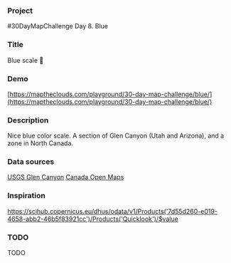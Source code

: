 ### Project

#30DayMapChallenge Day 8. Blue

### Title

Blue scale 🔷

### Demo

[https://maptheclouds.com/playground/30-day-map-challenge/blue/](https://maptheclouds.com/playground/30-day-map-challenge/blue/)

### Description

Nice blue color scale. A section of Glen Canyon (Utah and Arizona), and a zone in North Canada.

### Data sources

[USGS Glen Canyon](https://www.sciencebase.gov/catalog/item/5c79a462e4b0fe48cb5144dc)
[Canada Open Maps](https://search.open.canada.ca/openmap/957782bf-847c-4644-a757-e383c0057995)

### Inspiration

https://scihub.copernicus.eu/dhus/odata/v1/Products('7d55d260-e019-4658-abb2-46b5f83921cc')/Products('Quicklook')/$value

### TODO

TODO
